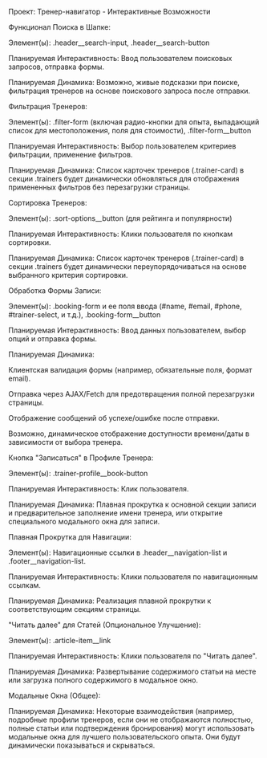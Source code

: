 Проект: Тренер-навигатор - Интерактивные Возможности

Функционал Поиска в Шапке:

Элемент(ы): .header__search-input, .header__search-button

Планируемая Интерактивность: Ввод пользователем поисковых запросов, отправка формы.

Планируемая Динамика: Возможно, живые подсказки при поиске, фильтрация тренеров на основе поискового запроса после отправки.

Фильтрация Тренеров:

Элемент(ы): .filter-form (включая радио-кнопки для опыта, выпадающий список для местоположения, поля для стоимости), .filter-form__button

Планируемая Интерактивность: Выбор пользователем критериев фильтрации, применение фильтров.

Планируемая Динамика: Список карточек тренеров (.trainer-card) в секции .trainers будет динамически обновляться для отображения примененных фильтров без перезагрузки страницы.

Сортировка Тренеров:

Элемент(ы): .sort-options__button (для рейтинга и популярности)

Планируемая Интерактивность: Клики пользователя по кнопкам сортировки.

Планируемая Динамика: Список карточек тренеров (.trainer-card) в секции .trainers будет динамически переупорядочиваться на основе выбранного критерия сортировки.

Обработка Формы Записи:

Элемент(ы): .booking-form и ее поля ввода (#name, #email, #phone, #trainer-select, и т.д.), .booking-form__button

Планируемая Интерактивность: Ввод данных пользователем, выбор опций и отправка формы.

Планируемая Динамика:

Клиентская валидация формы (например, обязательные поля, формат email).

Отправка через AJAX/Fetch для предотвращения полной перезагрузки страницы.

Отображение сообщений об успехе/ошибке после отправки.

Возможно, динамическое отображение доступности времени/даты в зависимости от выбора тренера.

Кнопка "Записаться" в Профиле Тренера:

Элемент(ы): .trainer-profile__book-button

Планируемая Интерактивность: Клик пользователя.

Планируемая Динамика: Плавная прокрутка к основной секции записи и предварительное заполнение имени тренера, или открытие специального модального окна для записи.

Плавная Прокрутка для Навигации:

Элемент(ы): Навигационные ссылки в .header__navigation-list и .footer__navigation-list.

Планируемая Интерактивность: Клики пользователя по навигационным ссылкам.

Планируемая Динамика: Реализация плавной прокрутки к соответствующим секциям страницы.

"Читать далее" для Статей (Опциональное Улучшение):

Элемент(ы): .article-item__link

Планируемая Интерактивность: Клики пользователя по "Читать далее".

Планируемая Динамика: Развертывание содержимого статьи на месте или загрузка полного содержимого в модальное окно.

Модальные Окна (Общее):

Планируемая Динамика: Некоторые взаимодействия (например, подробные профили тренеров, если они не отображаются полностью, полные статьи или подтверждения бронирования) могут использовать модальные окна для лучшего пользовательского опыта. Они будут динамически показываться и скрываться.
